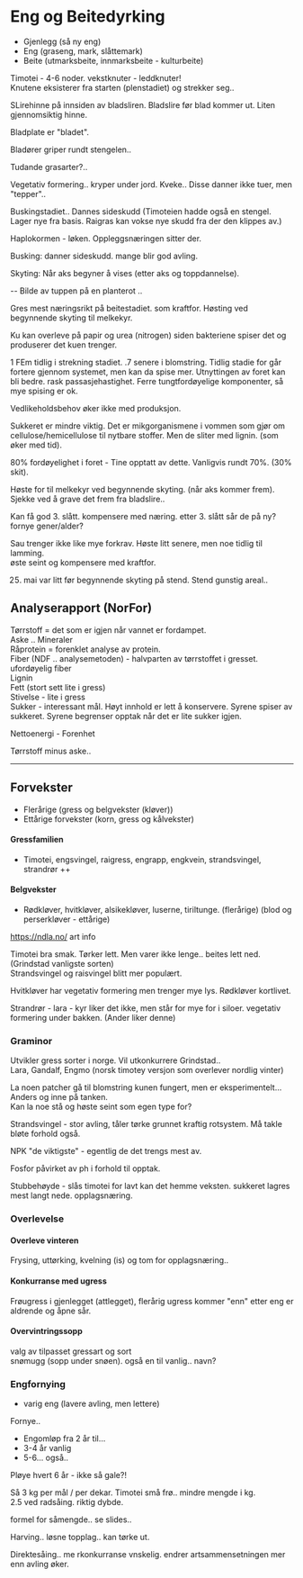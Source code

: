 # Eng og Beitedyrking

- Gjenlegg (så ny eng)
- Eng (graseng, mark, slåttemark)
- Beite (utmarksbeite, innmarksbeite - kulturbeite)

Timotei - 4-6 noder. vekstknuter - leddknuter!  
Knutene eksisterer fra starten (plenstadiet) og strekker seg..

SLirehinne på innsiden av bladsliren. Bladslire før blad kommer ut.  Liten gjennomsiktig hinne.  

Bladplate er "bladet".  

Bladører griper rundt stengelen..  

Tudande grasarter?..  

Vegetativ formering.. kryper under jord. Kveke..  Disse danner ikke tuer, men "tepper"..  

Buskingstadiet.. Dannes sideskudd  (Timoteien hadde også en stengel. Lager nye fra basis. Raigras kan vokse nye skudd fra der den klippes av.)  

Haplokormen - løken. Oppleggsnæringen sitter der.  

Busking: danner sideskudd. mange blir god avling.  

Skyting: Når aks begyner å vises (etter aks og toppdannelse).  


-- Bilde av tuppen på en planterot ..  

Gres mest næringsrikt på beitestadiet. som kraftfor.
Høsting ved begynnende skyting til melkekyr.  

Ku kan overleve på papir og urea (nitrogen) siden bakteriene spiser det og produserer det kuen trenger.  

1 FEm tidlig i strekning stadiet. .7 senere i blomstring.
Tidlig stadie for går fortere gjennom systemet, men kan da spise mer.  Utnyttingen av foret kan bli bedre. rask passasjehastighet.
Ferre tungtfordøyelige komponenter, så mye spising er ok.  

Vedlikeholdsbehov øker ikke med produksjon.  

Sukkeret er mindre viktig. Det er mikgorganismene i vommen som gjør om cellulose/hemicellulose til nytbare stoffer. Men de sliter med lignin. (som øker med tid).  

80%  fordøyelighet i foret - Tine opptatt av dette.  Vanligvis rundt 70%. (30% skit).  

Høste for til melkekyr ved begynnende skyting. (når aks kommer frem). Sjekke ved å grave det frem fra bladslire..  

Kan få god 3. slått. kompensere med næring.  etter 3. slått sår de på ny? fornye gener/alder?  

Sau trenger ikke like mye forkrav. Høste litt senere, men noe tidlig til lamming.  
øste seint og kompensere med kraftfor.  

25. mai var litt før begynnende skyting på stend. Stend gunstig areal..

## Analyserapport (NorFor)
Tørrstoff = det som er igjen når vannet er fordampet.  
Aske .. Mineraler  
Råprotein = forenklet analyse av protein.  
Fiber (NDF .. analysemetoden) - halvparten av tørrstoffet i gresset.  
ufordøyelig fiber  
Lignin  
Fett (stort sett lite i gress)  
Stivelse - lite i gress  
Sukker - interessant mål. Høyt innhold er lett å konservere. Syrene spiser av sukkeret. Syrene begrenser opptak når det er lite sukker igjen.  

Nettoenergi - Forenhet  

Tørrstoff minus aske..  

----

## Forvekster

- Flerårige (gress og belgvekster (kløver))
- Ettårige forvekster (korn, gress og kålvekster)

#### Gressfamilien
- Timotei, engsvingel, raigress, engrapp, engkvein, strandsvingel, strandrør ++
#### Belgvekster
- Rødkløver, hvitkløver, alsikekløver, luserne, tiriltunge. (flerårige) (blod og perserkløver - ettårige)

https://ndla.no/ art info

Timotei bra smak. Tørker lett. Men varer ikke lenge.. beites lett ned.  (Grindstad vanligste sorten)  
Strandsvingel og raisvingel blitt mer populært.  

Hvitkløver har vegetativ formering men trenger mye lys. Rødkløver kortlivet.  

Strandrør - lara - kyr liker det ikke, men står for mye for i siloer. vegetativ formering under bakken.  (Ander liker denne)  

### Graminor
Utvikler gress sorter i norge. Vil utkonkurrere Grindstad..  
Lara, Gandalf, Engmo (norsk timotey versjon som overlever nordlig vinter)  

La noen patcher gå til blomstring kunen fungert, men er eksperimentelt... Anders og inne på tanken.  
Kan la noe stå og høste seint som egen type for?  

Strandsvingel - stor avling, tåler tørke grunnet kraftig rotsystem.  Må takle bløte forhold også.  

NPK "de viktigste" - egentlig de det trengs mest av.  

Fosfor påvirket av ph i forhold til opptak.  

Stubbehøyde - slås timotei for lavt kan det hemme veksten. sukkeret lagres mest langt nede. opplagsnæring.  

### Overlevelse

#### Overleve vinteren
Frysing, uttørking, kvelning (is) og tom for opplagsnæring..
#### Konkurranse med ugress
Frøugress i gjenlegget (attlegget), flerårig ugress kommer "enn" etter eng er aldrende og åpne sår.  
#### Overvintringssopp
valg av tilpasset gressart og sort  
snømugg (sopp under snøen). også en til vanlig.. navn?  

### Engfornying

- varig eng (lavere avling, men lettere)

Fornye..
- Engomløp fra 2 år til...
- 3-4 år vanlig
- 5-6... også..

Pløye hvert 6 år - ikke så gale?!  

Så 3 kg per mål / per dekar.  Timotei små frø.. mindre mengde i kg.  
2.5 ved radsåing. riktig dybde.  

formel for såmengde..
se slides..  

Harving.. løsne topplag.. kan tørke ut.  

Direktesåing.. me rkonkurranse vnskelig. endrer artsammensetningen mer enn avling øker.  


